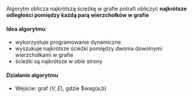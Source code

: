 Algorytm oblicza najkrótszą ścieżkę w grafie
potrafi obliczyć **najkrótsze odległości pomiędzy każdą parą wierzchołków w grafie**

#### Idea algorytmu
- wykorzystuje programowanie dynamiczne
- wyszukuje najkrótsze ścieżki pomiędzy dwoma dowolnymi wierzchołkami w grafie
- ścieżki są najkrótsze w obie strony
#### Działanie algorytmu
- Wejście: graf $(V,E)$, gdzie $wag(a,b)